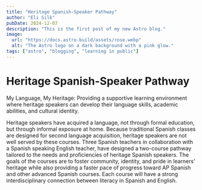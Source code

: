 ```yaml
---
title: "Heritage Spanish-Speaker Pathway"
author: "Eli Silk"
pubDate: 2024-12-07
description: "This is the first post of my new Astro blog."
image:
  url: "https://docs.astro.build/assets/rose.webp"
  alt: "The Astro logo on a dark background with a pink glow."
tags: ["astro", "blogging", "learning in public"]
---
```


# Heritage Spanish-Speaker Pathway

My Language, My Heritage: Providing a supportive learning environment where heritage speakers can develop their language skills, academic abilities, and cultural identity.

Heritage speakers have acquired a language, not through formal education, but through informal exposure at home. Because traditional Spanish classes are designed for second language acquisition, heritage speakers are not well served by these courses. Three Spanish teachers in collaboration with a Spanish speaking English teacher, have designed a two-course pathway tailored to the needs and proficiencies of heritage Spanish speakers. The goals of the courses are to foster community, identity, and pride in learners’ heritage while also providing a faster pace of progress toward AP Spanish and other advanced Spanish courses. Each course will have a strong interdisciplinary connection between literacy in Spanish and English.
